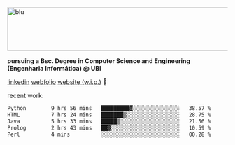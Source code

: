 
<img width="1415" height="100" alt="blu" src="https://github.com/rdsilva01/rdsilva01/assets/101207588/deb060e5-d035-4f09-b511-e3f50605b207">

**pursuing a Bsc. Degree in Computer Science and Engineering (Engenharia Informática) @ UBI** 

[linkedin](https://www.linkedin.com/in/rodrigo-silva-455b291bb/)
[webfolio](https://rdsilva01.github.io/portfolio-resume)
[website (w.i.p.)](https://rdsilva01.github.io/) 🏁

<!-- ![](https://komarev.com/ghpvc/?username=rdsilva01) -->

recent work:
<!--START_SECTION:waka-->

```txt
Python        9 hrs 56 mins   █████████▓░░░░░░░░░░░░░░░   38.57 %
HTML          7 hrs 24 mins   ███████▒░░░░░░░░░░░░░░░░░   28.75 %
Java          5 hrs 33 mins   █████▒░░░░░░░░░░░░░░░░░░░   21.56 %
Prolog        2 hrs 43 mins   ██▓░░░░░░░░░░░░░░░░░░░░░░   10.59 %
Perl          4 mins          ░░░░░░░░░░░░░░░░░░░░░░░░░   00.28 %
```

<!--END_SECTION:waka-->

